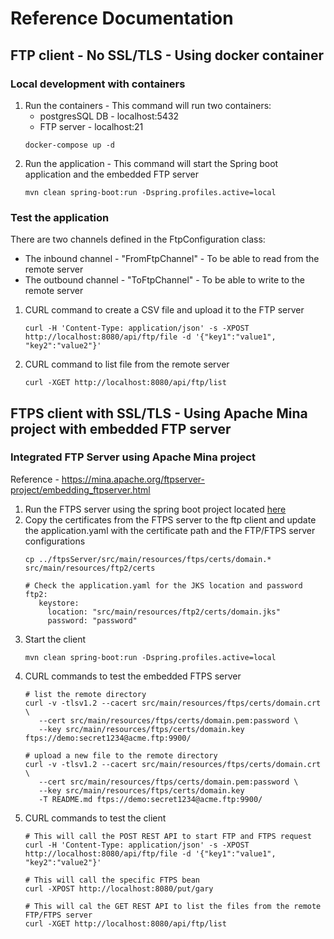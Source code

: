 # Reference Documentation

## FTP client - No SSL/TLS - Using docker container

### Local development with containers

1. Run the containers - This command will run two containers:
      - postgresSQL DB - localhost:5432
      - FTP server - localhost:21
   ```shell
   docker-compose up -d
   ```
2. Run the application - This command will start the Spring boot application and the embedded FTP server
   ```shell
   mvn clean spring-boot:run -Dspring.profiles.active=local
   ```
### Test the application

There are two channels defined in the FtpConfiguration class:
- The inbound channel - "FromFtpChannel" - To be able to read from the remote server
- The outbound channel - "ToFtpChannel" - To be able to write to the remote server

1. CURL command to create a CSV file and upload it to the FTP server
   ```shell
   curl -H 'Content-Type: application/json' -s -XPOST http://localhost:8080/api/ftp/file -d '{"key1":"value1", "key2":"value2"}'
   
   ```
2. CURL command to list file from the remote server
   ```shell
   curl -XGET http://localhost:8080/api/ftp/list
   ```

## FTPS client with SSL/TLS - Using Apache Mina project with embedded FTP server

### Integrated FTP Server using Apache Mina project

Reference - https://mina.apache.org/ftpserver-project/embedding_ftpserver.html

1. Run the FTPS server using the spring boot project located [here](../ftpsServer)
2. Copy the certificates from the FTPS server to the ftp client and update the application.yaml with the certificate path and the FTP/FTPS server configurations
   ```shell
   cp ../ftpsServer/src/main/resources/ftps/certs/domain.* src/main/resources/ftp2/certs
   
   # Check the application.yaml for the JKS location and password
   ftp2:
      keystore:
        location: "src/main/resources/ftp2/certs/domain.jks"
        password: "password"
   ```
3. Start the client
   ```shell
   mvn clean spring-boot:run -Dspring.profiles.active=local
   ```
4. CURL commands to test the embedded FTPS server
   ```shell
   # list the remote directory
   curl -v -tlsv1.2 --cacert src/main/resources/ftps/certs/domain.crt \
      --cert src/main/resources/ftps/certs/domain.pem:password \
      --key src/main/resources/ftps/certs/domain.key ftps://demo:secret1234@acme.ftp:9900/
   
   # upload a new file to the remote directory
   curl -v -tlsv1.2 --cacert src/main/resources/ftps/certs/domain.crt \
      --cert src/main/resources/ftps/certs/domain.pem:password \
      --key src/main/resources/ftps/certs/domain.key
      -T README.md ftps://demo:secret1234@acme.ftp:9900/
   ```
5. CURL commands to test the client
   ```shell
   # This will call the POST REST API to start FTP and FTPS request
   curl -H 'Content-Type: application/json' -s -XPOST http://localhost:8080/api/ftp/file -d '{"key1":"value1", "key2":"value2"}'
   
   # This will call the specific FTPS bean
   curl -XPOST http://localhost:8080/put/gary
   
   # This will cal the GET REST API to list the files from the remote FTP/FTPS server
   curl -XGET http://localhost:8080/api/ftp/list 
   ```
